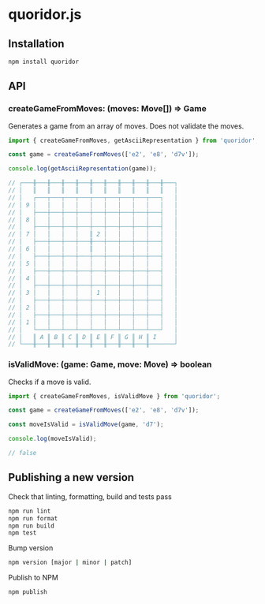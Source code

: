# quoridor.js

## Installation

```bash
npm install quoridor
```

## API

### createGameFromMoves: (moves: Move[]) => Game

Generates a game from an array of moves. Does not validate the moves.

```TypeScript
import { createGameFromMoves, getAsciiRepresentation } from 'quoridor';

const game = createGameFromMoves(['e2', 'e8', 'd7v']);

console.log(getAsciiRepresentation(game));

// ┌───╫───╫───╫───╫───╫───╫───╫───╫───╫───╫───┐
// │   ║   ║   ║   ║   ║   ║   ║   ║   ║   ║   │
// │   ┌───┬───┬───┬───┬───┬───┬───┬───┬───┐   │
// │ 9 │   │   │   │   │   │   │   │   │   │   │
// │   ├───┼───┼───┼───┼───┼───┼───┼───┼───┤   │
// │ 8 │   │   │   │   │   │   │   │   │   │   │
// │   ├───┼───┼───┼───┼───┼───┼───┼───┼───┤   │
// │ 7 │   │   │   │   ║ 2 │   │   │   │   │   │
// │   ├───┼───┼───┼───╫───┼───┼───┼───┼───┤   │
// │ 6 │   │   │   │   ║   │   │   │   │   │   │
// │   ├───┼───┼───┼───┼───┼───┼───┼───┼───┤   │
// │ 5 │   │   │   │   │   │   │   │   │   │   │
// │   ├───┼───┼───┼───┼───┼───┼───┼───┼───┤   │
// │ 4 │   │   │   │   │   │   │   │   │   │   │
// │   ├───┼───┼───┼───┼───┼───┼───┼───┼───┤   │
// │ 3 │   │   │   │   │ 1 │   │   │   │   │   │
// │   ├───┼───┼───┼───┼───┼───┼───┼───┼───┤   │
// │ 2 │   │   │   │   │   │   │   │   │   │   │
// │   ├───┼───┼───┼───┼───┼───┼───┼───┼───┤   │
// │ 1 │   │   │   │   │   │   │   │   │   │   │
// │   └───┴───┴───┴───┴───┴───┴───┴───┴───┘   │
// │   ║ A ║ B ║ C ║ D ║ E ║ F ║ G ║ H ║ I     │
// └───╫───╫───╫───╫───╫───╫───╫───╫───╫───────┘

```

### isValidMove: (game: Game, move: Move) => boolean

Checks if a move is valid.

```TypeScript
import { createGameFromMoves, isValidMove } from 'quoridor';

const game = createGameFromMoves(['e2', 'e8', 'd7v']);

const moveIsValid = isValidMove(game, 'd7');

console.log(moveIsValid);

// false
```

## Publishing a new version

Check that linting, formatting, build and tests pass

```bash
npm run lint
npm run format
npm run build
npm test
```

Bump version

```bash
npm version [major | minor | patch]
```

Publish to NPM

```bash
npm publish
```
